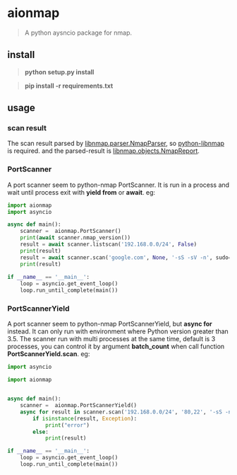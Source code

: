 # aionmap
> A python aysncio package for nmap.

## install
> **python setup.py install**

> **pip install -r requirements.txt**

## usage
### scan result
The scan result parsed by [libnmap.parser.NmapParser](https://libnmap.readthedocs.io/en/latest/parser.html#module-libnmap.parser), so [python-libnmap](https://pypi.org/project/python-nmap/) is required. and the parsed-result is [libnmap.objects.NmapReport](https://libnmap.readthedocs.io/en/latest/objects/nmapreport.html). 

### PortScanner
A port scanner seem to python-nmap PortScanner. It is run in a process and wait until process exit with **yield from** or **await**.
eg:
```python
import aionmap
import asyncio

async def main():
    scanner =  aionmap.PortScanner()
    print(await scanner.nmap_version())
    result = await scanner.listscan('192.168.0.0/24', False)
    print(result)
    result = await scanner.scan('google.com', None, '-sS -sV -n', sudo=True, sudo_passwd='xxx')
    print(result)
    
if __name__ == '__main__':
    loop = asyncio.get_event_loop()
    loop.run_until_complete(main())
```
### PortScannerYield
A port scanner seem to python-nmap PortScannerYield,  but **async for** instead. It can only run with environment where Python  version greater than 3.5. The scanner run with multi processes at the same time, default is 3 processes, you can control it by argument **batch_count** when call function **PortScannerYield.scan**.
eg:
```python
import asyncio

import aionmap


async def main():
    scanner =  aionmap.PortScannerYield()
    async for result in scanner.scan('192.168.0.0/24', '80,22', '-sS -n --open', sudo=True, sudo_passwd='xxx'):
        if isinstance(result, Exception):
            print("error")
        else:
            print(result)

if __name__ == '__main__':
    loop = asyncio.get_event_loop()
    loop.run_until_complete(main())
```

